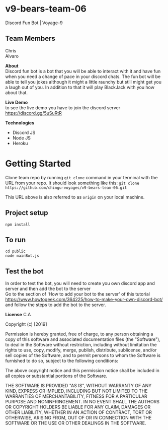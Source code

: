 # v9-bears-team-06
Discord Fun Bot | Voyage-9 

## Team Members
Chris  
Alvaro

**About**  
Discord fun bot is a bot that you will be able to interact with it and have fun when you need a change of pace in your discord chats. The fun bot will be able to tell you jokes although it might a little raunchy but still might get you a laugh out of you. In addition to that it will play BlackJack with you how about that.

**Live Demo**  
to see the live demo you have to join the discord server https://discord.gg/5uSuRtR

**Technologies**
- Discord JS
- Node JS
- Heroku


# Getting Started
Clone team repo by running `git clone` command in your terminal with the URL from your repo. 
It should look something like this: 
`git clone https://github.com/chingu-voyages/v9-bears-team-06.git`

This URL above is also referred to as `origin` on your local machine. 

## Project setup
```
npm install
```
## To run 
```
cd public
node mainBot.js
```  
## Test the bot
In order to test the bot, you will need to create you own discord app and server and then add the bot to the server  
Go to the section of 'How to add your bot to the server' of this tutorial https://www.howtogeek.com/364225/how-to-make-your-own-discord-bot/  
and follow the steps to add the bot to the server.  

**License**
C.A

Copyright (c) [2019] 

Permission is hereby granted, free of charge, to any person obtaining a copy
of this software and associated documentation files (the "Software"), to deal
in the Software without restriction, including without limitation the rights
to use, copy, modify, merge, publish, distribute, sublicense, and/or sell
copies of the Software, and to permit persons to whom the Software is
furnished to do so, subject to the following conditions:

The above copyright notice and this permission notice shall be included in all
copies or substantial portions of the Software.

THE SOFTWARE IS PROVIDED "AS IS", WITHOUT WARRANTY OF ANY KIND, EXPRESS OR
IMPLIED, INCLUDING BUT NOT LIMITED TO THE WARRANTIES OF MERCHANTABILITY,
FITNESS FOR A PARTICULAR PURPOSE AND NONINFRINGEMENT. IN NO EVENT SHALL THE
AUTHORS OR COPYRIGHT HOLDERS BE LIABLE FOR ANY CLAIM, DAMAGES OR OTHER
LIABILITY, WHETHER IN AN ACTION OF CONTRACT, TORT OR OTHERWISE, ARISING FROM,
OUT OF OR IN CONNECTION WITH THE SOFTWARE OR THE USE OR OTHER DEALINGS IN THE
SOFTWARE.

